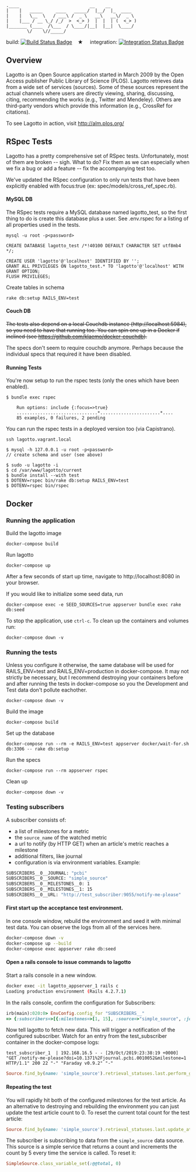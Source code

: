     .____                           __    __
    |    |   _____     ____   _____/  |__/  |_  ____
    |    |   \__  \   / ___\ /  _ \   __\   __\/  _ \
    |    |___ / __ \_/ /_/  >  <_> )  |  |  | (  <_> )
    |_______ (____  /\___  / \____/|__|  |__|  \____/
            \/    \//_____/


build: [![Build Status Badge]][Build Status]&#8193;&#9733;&#8193;
integration: [![Integration Status Badge]][Integration Status]

## Overview

Lagotto is an Open Source application started in March 2009 by the Open Access
publisher Public Library of Science (PLOS). Lagotto retrieves data from a wide
set of services (sources). Some of these sources represent the actual channels
where users are directly viewing, sharing, discussing, citing, recommending the
works (e.g., Twitter and Mendeley). Others are third-party vendors which provide
this information (e.g., CrossRef for citations).

To see Lagotto in action, visit http://alm.plos.org/

## RSpec Tests

Lagotto has a pretty comprehensive set of RSpec tests. Unfortunately, most of
them are broken -- sigh. What to do? Fix them as we can especially when we fix a
bug or add a feature -- fix the accompanying test too.

We've updated the RSpec configuration to only run tests that have been
explicitly enabled with focus:true (ex: spec/models/cross_ref_spec.rb).


#### MySQL DB

The RSpec tests require a MySQL database named lagotto_test, so the first thing
to do is create this database plus a user. See .env.rspec for a listing of all
properties used in the tests.

    mysql -u root -p<password>

    CREATE DATABASE lagotto_test /*!40100 DEFAULT CHARACTER SET utf8mb4 */;

    CREATE USER 'lagotto'@'localhost' IDENTIFIED BY '';
    GRANT ALL PRIVILEGES ON lagotto_test.* TO 'lagotto'@'localhost' WITH GRANT OPTION;
    FLUSH PRIVILEGES;

Create tables in schema

    rake db:setup RAILS_ENV=test


#### Couch DB

~~The tests also depend on a local Couchdb instance (http://localhost:5984), so
you need to have that running too. You can spin one up in a Docker if inclined
(see https://github.com/klaemo/docker-couchdb).~~

The specs don't seem to require couchdb anymore. Perhaps because the individual
specs that required it have been disabled.


#### Running Tests

You're now setup to run the rspec tests (only the ones which have been enabled).

    $ bundle exec rspec

        Run options: include {:focus=>true}
        ...............................*.......................*....
        85 examples, 0 failures, 2 pending


You can run the rspec tests in a deployed version too (via Capistrano).

    ssh lagotto.vagrant.local

    $ mysql -h 127.0.0.1 -u root -p<password>
    // create schema and user (see above)

    $ sudo -u lagotto -i
    $ cd /var/www/lagotto/current
    $ bundle install --with test
    $ DOTENV=rspec bin/rake db:setup RAILS_ENV=test
    $ DOTENV=rspec bin/rspec

## Docker

### Running the application

Build the lagotto image
```
docker-compose build
```
Run lagotto
```
docker-compose up
```
After a few seconds of start up time, navigate to http://localhost:8080 in your
browser.

If you would like to initialize some seed data, run
```
docker-compose exec -e SEED_SOURCES=true appserver bundle exec rake db:seed
```

To stop the application, use `ctrl-c`. To clean up the containers and volumes run:
```
docker-compose down -v
```

### Running the tests

Unless you configure it otherwise, the same database will be used for
RAILS_ENV=test and RAILS_ENV=production in docker-compose. It may not strictly
be necessary, but I recommend destroying your containers before and after
running the tests in docker-compose so you the Development and Test data don't
pollute eachother.
```
docker-compose down -v
```
Build the image
```
docker-compose build
```
Set up the database
```
docker-compose run --rm -e RAILS_ENV=test appserver docker/wait-for.sh db:3306 -- rake db:setup
```
Run the specs
```
docker-compose run --rm appserver rspec
```
Clean up
```
docker-compose down -v
```

### Testing subscribers

A subscriber consists of:

- a list of milestones for a metric
- the `source_name` of the watched metric
- a url to notify (by HTTP GET) when an article's metric reaches a milestone
- additional filters, like journal
- configuration is via environment variables. Example: 

```bash
SUBSCRIBERS__0__JOURNAL: "pcbi"
SUBSCRIBERS__0__SOURCE: "simple_source"
SUBSCRIBERS__0__MILESTONES__0: 1
SUBSCRIBERS__0__MILESTONES__1: 15
SUBSCRIBERS__0__URL: "http://test_subscriber:9055/notify-me-please"
```

#### First start up the acceptance test environment.

In one console window, rebuild the environment and seed it with minimal test data. You can observe the logs from all of the services here.
```bash
docker-compose down -v
docker-compose up --build
docker-compose exec appserver rake db:seed
```

#### Open a rails console to issue commands to lagotto

Start a rails console in a new window.

```bash
docker exec -it lagotto_appserver_1 rails c
Loading production environment (Rails 4.2.7.1)
```

In the rails console, confirm the configuration for Subscribers:

```ruby
irb(main):020:0> EnvConfig.config_for "SUBSCRIBERS__"
=> {:subscribers=>[{:milestones=>[1, 15], :source=>"simple_source", :journal=>"pcbi", :url=>"http://test_subscriber:9055/notify-me-please"}]}
```

Now tell lagotto to fetch new data. This will trigger a notification of the configured subscriber. Watch for an entry from the test_subscriber container in the  docker-compose logs:
```
test_subscriber_1  | 192.168.16.5 - - [29/Oct/2019:23:38:19 +0000] "GET /notify-me-please?doi=10.1371%2Fjournal.pcbi.0010052&milestone=1 HTTP/1.1" 200 22 "-" "Faraday v0.9.2" "-"
```

```ruby
Source.find_by(name: 'simple_source').retrieval_statuses.last.perform_get_data
```

#### Repeating the test

You will rapidly hit both of the configured milestones for the test article.  As an alternative to destroying and rebuilding the environment you can just update the test article count to 0. To reset the current total count for the test article:

```ruby
Source.find_by(name: 'simple_source').retrieval_statuses.last.update_attributes(total: 0)
```

The subscriber is subscribing to data from the `simple_source` data source. This source is a simple service that returns a count and increments the count by 5 every time the service is called.
To reset it:

```ruby
SimpleSource.class_variable_set(:@@total, 0)
```

[Build Status]: https://teamcity.plos.org/teamcity/viewType.html?buildTypeId=Alm_LagottoRspecTests
[Build Status Badge]: https://teamcity.plos.org/teamcity/app/rest/builds/buildType:(id:Alm_LagottoRspecTests)/statusIcon.svg

[Integration Status]: https://teamcity.plos.org/teamcity/viewType.html?buildTypeId=IntegrationTests_LagottoDev
[Integration Status Badge]: https://teamcity.plos.org/teamcity/app/rest/builds/buildType:(id:IntegrationTests_LagottoDev)/statusIcon.svg
